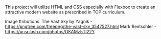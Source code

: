 This project will utilize HTML and CSS especially with Flexbox to create an attractive modern website as prescribed in TOP curriculum.

Image ttributions:
The Vast Sky by Yagnik - https://pngtree.com/freepng/the-vast-sky_3547527.html
Mark Rentschler - https://unsplash.com/photos/OKAMz5Tl22Y